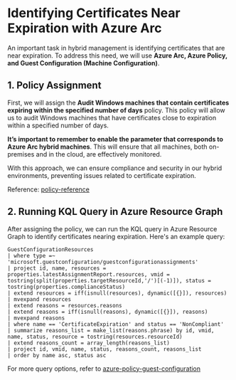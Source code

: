 # Identifying Certificates Near Expiration with Azure Arc

An important task in hybrid management is identifying certificates that are near expiration. To address this need, we will use **Azure Arc, Azure Policy, and Guest Configuration (Machine Configuration)**.

## 1. Policy Assignment

First, we will assign the **Audit Windows machines that contain certificates expiring within the specified number of days** policy. This policy will allow us to audit Windows machines that have certificates close to expiration within a specified number of days.

**It’s important to remember to enable the parameter that corresponds to Azure Arc hybrid machines**. This will ensure that all machines, both on-premises and in the cloud, are effectively monitored.

With this approach, we can ensure compliance and security in our hybrid environments, preventing issues related to certificate expiration.

Reference: [policy-reference](https://learn.microsoft.com/en-us/azure/virtual-machines/policy-reference)

## 2. Running KQL Query in Azure Resource Graph

After assigning the policy, we can run the KQL query in Azure Resource Graph to identify certificates nearing expiration. Here's an example query:

```kusto
GuestConfigurationResources
| where type =~ 'microsoft.guestconfiguration/guestconfigurationassignments'
| project id, name, resources = properties.latestAssignmentReport.resources, vmid = tostring(split(properties.targetResourceId,'/')[(-1)]), status = tostring(properties.complianceStatus)
| extend resources = iff(isnull(resources), dynamic([{}]), resources)
| mvexpand resources
| extend reasons = resources.reasons
| extend reasons = iff(isnull(reasons), dynamic([{}]), reasons)
| mvexpand reasons
| where name == 'CertificateExpiration' and status == 'NonCompliant'
| summarize reasons_list = make_list(reasons.phrase) by id, vmid, name, status, resource = tostring(resources.resourceId)
| extend reasons_count = array_length(reasons_list)
| project id, vmid, name, status, reasons_count, reasons_list
| order by name asc, status asc
```

For more query options, refer to [azure-policy-guest-configuration](https://learn.microsoft.com/en-us/azure/governance/policy/samples/resource-graph-samples?tabs=azure-cli#azure-policy-guest-configuration)